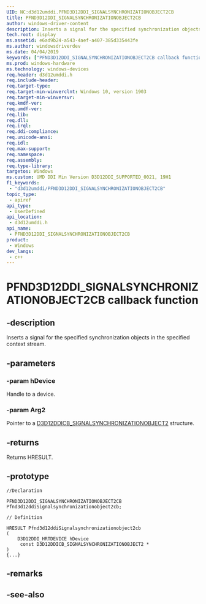```yaml
---
UID: NC:d3d12umddi.PFND3D12DDI_SIGNALSYNCHRONIZATIONOBJECT2CB
title: PFND3D12DDI_SIGNALSYNCHRONIZATIONOBJECT2CB
author: windows-driver-content
description: Inserts a signal for the specified synchronization objects in the specified context stream.
tech.root: display
ms.assetid: e6ad9b24-a543-4aef-a407-385d335443fe
ms.author: windowsdriverdev
ms.date: 04/04/2019
keywords: ["PFND3D12DDI_SIGNALSYNCHRONIZATIONOBJECT2CB callback function"]
ms.prod: windows-hardware
ms.technology: windows-devices
req.header: d3d12umddi.h
req.include-header: 
req.target-type: 
req.target-min-winverclnt: Windows 10, version 1903
req.target-min-winversvr: 
req.kmdf-ver: 
req.umdf-ver: 
req.lib: 
req.dll: 
req.irql: 
req.ddi-compliance: 
req.unicode-ansi: 
req.idl: 
req.max-support: 
req.namespace: 
req.assembly: 
req.type-library: 
targetos: Windows
ms.custom: UMD DDI Min Version D3D12DDI_SUPPORTED_0021, 19H1
f1_keywords:
 - "d3d12umddi/PFND3D12DDI_SIGNALSYNCHRONIZATIONOBJECT2CB"
topic_type:
 - apiref
api_type:
 - UserDefined
api_location:
 - d3d12umddi.h
api_name:
 - PFND3D12DDI_SIGNALSYNCHRONIZATIONOBJECT2CB
product:
 - Windows
dev_langs:
 - c++
---
```


# PFND3D12DDI_SIGNALSYNCHRONIZATIONOBJECT2CB callback function

## -description

Inserts a signal for the specified synchronization objects in the specified context stream.

## -parameters

### -param hDevice

Handle to a device.

### -param Arg2

Pointer to a [D3D12DDICB_SIGNALSYNCHRONIZATIONOBJECT2](ns-d3d12umddi-d3d12ddicb_signalsynchronizationobject2.md) structure.

## -returns

Returns HRESULT.

## -prototype

```
//Declaration

PFND3D12DDI_SIGNALSYNCHRONIZATIONOBJECT2CB Pfnd3d12ddiSignalsynchronizationobject2cb; 

// Definition

HRESULT Pfnd3d12ddiSignalsynchronizationobject2cb 
(
	D3D12DDI_HRTDEVICE hDevice
	 const D3D12DDICB_SIGNALSYNCHRONIZATIONOBJECT2 *
)
{...}

```

## -remarks

## -see-also

